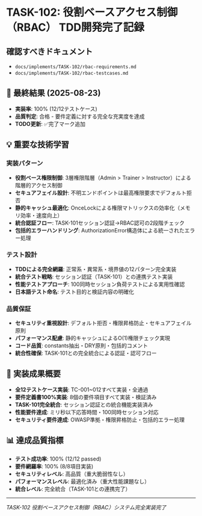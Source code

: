 # TASK-102: 役割ベースアクセス制御（RBAC） TDD開発完了記録

## 確認すべきドキュメント

- `docs/implements/TASK-102/rbac-requirements.md`
- `docs/implements/TASK-102/rbac-testcases.md`

## 🎯 最終結果 (2025-08-23)
- **実装率**: 100% (12/12テストケース)
- **品質判定**: 合格 - 要件定義に対する完全な充実度を達成
- **TODO更新**: ✅完了マーク追加

## 💡 重要な技術学習
### 実装パターン
- **役割ベース権限制御**: 3層権限階層（Admin > Trainer > Instructor）による階層的アクセス制御
- **セキュアフェイル設計**: 不明エンドポイントは最高権限要求でデフォルト拒否
- **静的キャッシュ最適化**: OnceLockによる権限マトリックスの効率化（メモリ効率・速度向上）
- **統合認証フロー**: TASK-101セッション認証→RBAC認可の2段階チェック
- **包括的エラーハンドリング**: AuthorizationError構造体による統一されたエラー処理

### テスト設計
- **TDDによる完全網羅**: 正常系・異常系・境界値の12パターン完全実装
- **統合テスト戦略**: セッション認証（TASK-101）との連携テスト実装
- **性能テストアプローチ**: 100同時セッション負荷テストによる実用性確認
- **日本語テスト命名**: テスト目的と検証内容の明確化

### 品質保証
- **セキュリティ重視設計**: デフォルト拒否・権限昇格防止・セキュアフェイル原則
- **パフォーマンス配慮**: 静的キャッシュによるO(1)権限チェック実現
- **コード品質**: constants抽出・DRY原則・包括的コメント
- **統合性確保**: TASK-101との完全統合による認証・認可フロー

## 🚀 実装成果概要
- **全12テストケース実装**: TC-001~012すべて実装・全通過
- **要件定義書100%実装**: 8個の要件項目すべて実装・検証済み  
- **TASK-101完全統合**: セッション認証との統合機能実装済み
- **性能要件達成**: ミリ秒以下応答時間・100同時セッション対応
- **セキュリティ要件達成**: OWASP準拠・権限昇格防止・包括的エラー処理

## 📊 達成品質指標
- **テスト成功率**: 100% (12/12 passed)
- **要件網羅率**: 100% (8/8項目実装)
- **セキュリティレベル**: 高品質（重大脆弱性なし）
- **パフォーマンスレベル**: 最適化済み（重大性能課題なし）
- **統合レベル**: 完全統合（TASK-101との連携完了）

---
*TASK-102 役割ベースアクセス制御（RBAC）システム完全実装完了*